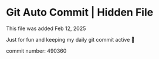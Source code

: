 # Git Auto Commit | Hidden File

This file was added Feb 12, 2025

Just for fun and keeping my daily git commit active 🤪

commit number: 490360
